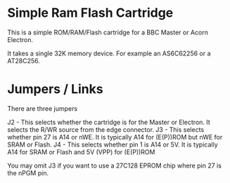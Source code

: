 # Simple Ram Flash Cartridge 

This is a simple ROM/RAM/Flash cartridge for a BBC Master or Acorn Electron.

It takes a single 32K memory device. For example an AS6C62256 or a AT28C256.

# Jumpers / Links

There are three jumpers

J2 - This selects whether the cartridge is for the Master or Electron. It selects the R/WR source from the edge connector.
J3 - This selects whether pin 27 is A14 or nWE. It is typically A14 for (E(P))ROM but nWE for SRAM or Flash.
J4 - This selects whether pin 1 is A14 or 5V. It is typically A14 for SRAM or Flash and 5V (VPP) for (E(P))ROM

You may omit J3 if you want to use a 27C128 EPROM chip where pin 27 is the nPGM pin.

